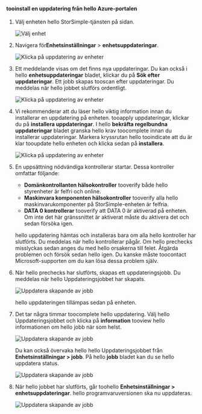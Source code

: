 <!--author=alkohli last changed: 07/07/17-->

#### <a name="tooinstall-an-update-from-hello-azure-portal"></a>tooinstall en uppdatering från hello Azure-portalen

1. Välj enheten hello StorSimple-tjänsten på sidan.

    ![Välj enhet](./media/storsimple-8000-install-update4-via-portal/update1.png)

2. Navigera för**Enhetsinställningar** > **enhetsuppdateringar**.

    ![Klicka på uppdatering av enheter](./media/storsimple-8000-install-update4-via-portal/update2.png)

2. Ett meddelande visas om det finns nya uppdateringar. Du kan också i hello **enhetsuppdateringar** bladet, klickar du på **Sök efter uppdateringar**. Ett jobb skapas tooscan efter uppdateringar. Du meddelas när hello jobbet slutförs ordentligt.

    ![Klicka på uppdatering av enheter](./media/storsimple-8000-install-update4-via-portal/update3.png)

3. Vi rekommenderar att du läser hello viktig information innan du installerar en uppdatering på enheten. tooapply uppdateringar, klickar du på **installera uppdateringar**. I hello **bekräfta regelbundna uppdateringar** bladet granska hello krav toocomplete innan du installerar uppdateringar. Markera kryssrutan hello tooindicate att du är klar tooupdate hello enheten och klicka sedan på **installera**.

    ![Klicka på uppdatering av enheter](./media/storsimple-8000-install-update4-via-portal/update4.png)

6. En uppsättning nödvändiga kontrollerar startar. Dessa kontroller omfattar följande:
   
   * **Domänkontrollanten hälsokontroller** tooverify både hello styrenheter är felfri och online.
   * **Maskinvara komponenten hälsokontroller** tooverify alla hello maskinvarukomponenter på StorSimple-enheten är felfria.
   * **DATA 0 kontrollerar** tooverify att DATA 0 är aktiverad på enheten. Om inte det här gränssnittet är aktiverat måste du aktivera det och sedan försöka igen.

    hello uppdatering hämtas och installeras bara om alla hello kontroller har slutförts. Du meddelas när hello kontrollerar pågår. Om hello prechecks misslyckas sedan anges du med hello orsakerna till felet. Åtgärda problemen och försök sedan hello igen. Du kanske måste toocontact Microsoft-supporten om du kan lösa dessa problem själv.

7. När hello prechecks har slutförts, skapas ett uppdateringsjobb. Du meddelas när hello Uppdateringsjobbet har skapats.
   
    ![Uppdatera skapande av jobb](./media/storsimple-8000-install-update4-via-portal/update6.png)
   
    hello uppdateringen tillämpas sedan på enheten.

9. Det tar några timmar toocomplete hello uppdatering. Välj hello Uppdateringsjobbet och klicka på **information** tooview hello informationen om hello jobb när som helst.

    ![Uppdatera skapande av jobb](./media/storsimple-8000-install-update4-via-portal/update8.png)

     Du kan också övervaka hello hello Uppdateringsjobbet från **Enhetsinställningar > jobb**. På hello **jobb** bladet kan du se hello uppdatera status.

     ![Uppdatera skapande av jobb](./media/storsimple-8000-install-update4-via-portal/update7.png)

10. När hello jobbet har slutförts, går toohello **Enhetsinställningar > enhetsuppdateringar**. hello programvaruversionen ska nu uppdateras.

    ![Uppdatera skapande av jobb](./media/storsimple-8000-install-update4-via-portal/update9.png)

